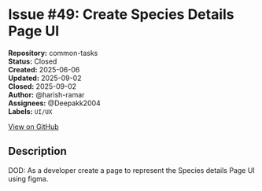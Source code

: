 # Issue #49: Create Species Details Page UI

**Repository:** common-tasks  
**Status:** Closed  
**Created:** 2025-06-06  
**Updated:** 2025-09-02  
**Closed:** 2025-09-02  
**Author:** @harish-ramar  
**Assignees:** @Deepakk2004  
**Labels:** `UI/UX`  

[View on GitHub](https://github.com/Simtestlab/common-tasks/issues/49)

## Description

DOD: As a developer create a page to represent the Species details Page UI using figma.